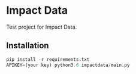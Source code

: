 # Impact Data

Test project for Impact Data.

## Installation

```python
pip install -r requirements.txt
APIKEY=(your key) python3.6 impactdata/main.py
```
